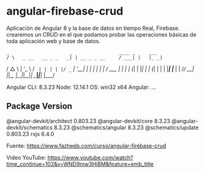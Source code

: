 # angular-firebase-crud
Aplicación de Angular 8 y la base de datos en tiempo Real, Firebase. crearemos un CRUD en el que podamos probar las operaciones básicas de toda aplicación web y base de datos.

    _                      _                 ____ _     ___
    / \   _ __   __ _ _   _| | __ _ _ __     / ___| |   |_ _|
   / △ \ | '_ \ / _` | | | | |/ _` | '__|   | |   | |    | |
  / ___ \| | | | (_| | |_| | | (_| | |      | |___| |___ | |
 /_/   \_\_| |_|\__, |\__,_|_|\__,_|_|       \____|_____|___|
                |___/
    

Angular CLI: 8.3.23
Node: 12.14.1
OS: win32 x64
Angular:
...

Package                      Version
------------------------------------------------------
@angular-devkit/architect    0.803.23
@angular-devkit/core         8.3.23
@angular-devkit/schematics   8.3.23
@schematics/angular          8.3.23
@schematics/update           0.803.23
rxjs                         6.4.0

Fuente: https://www.faztweb.com/curso/angular-firebase-crud

Video YouTube: https://www.youtube.com/watch?time_continue=102&v=WND9mw3HiBM&feature=emb_title
